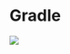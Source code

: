 # Gradle
[![](https://jitpack.io/v/zj565061763/social-wechat.svg)](https://jitpack.io/#zj565061763/social-wechat)